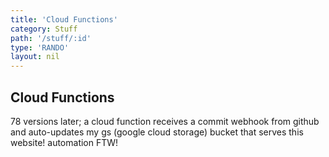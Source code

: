 ```yaml
---
title: 'Cloud Functions'
category: Stuff
path: '/stuff/:id'
type: 'RANDO'
layout: nil
---
```


## Cloud Functions

78 versions later; a cloud function receives a commit webhook from github and auto-updates my gs (google cloud storage) bucket that serves this website!  automation FTW!
